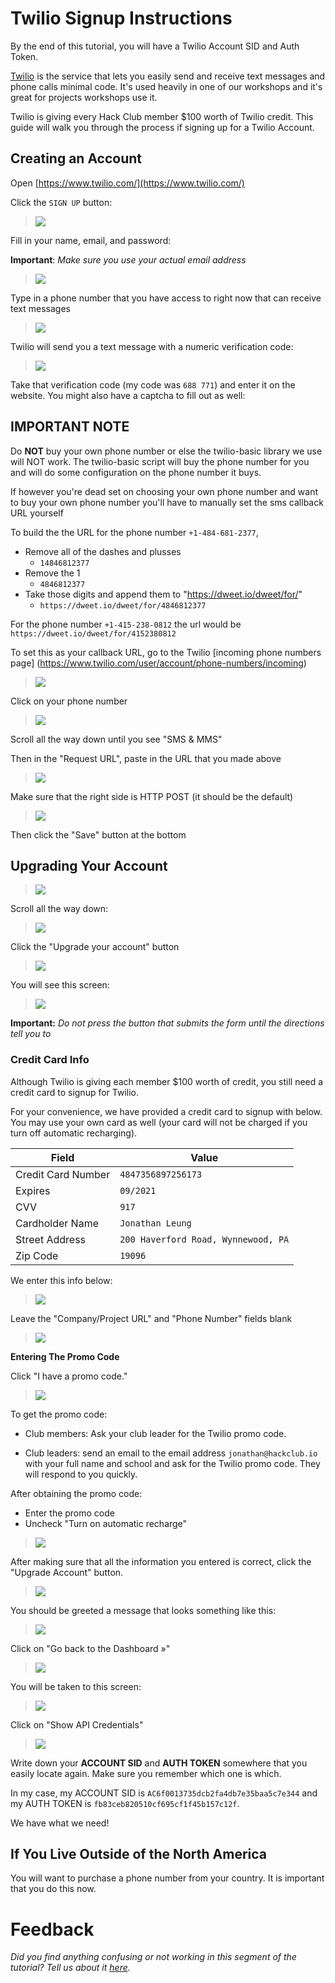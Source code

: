 # Twilio Signup Instructions

By the end of this tutorial, you will have a Twilio Account SID and Auth Token.

[Twilio](https://twilio.com) is the service that lets you easily send and
receive text messages and phone calls minimal code. It's used heavily in one of
our workshops and it's great for projects workshops use it.

Twilio is giving every Hack Club member $100 worth of Twilio credit. This guide
will walk you through the process if signing up for a Twilio Account.

## Creating an Account

Open [https://www.twilio.com/](https://www.twilio.com/)

Click the `SIGN UP` button:

> ![](img/signup.png)

Fill in your name, email, and password:

**Important**: _Make sure you use your actual email address_

> ![](img/signup_info.gif)

Type in a phone number that you have access to right now that can receive text
messages

> ![](img/sms_validation.gif)

Twilio will send you a text message with a numeric verification code:

> ![](img/phone_screenshot.png)

Take that verification code (my code was `688 771`) and enter it on the website.
You might also have a captcha to fill out as well:

## IMPORTANT NOTE

Do **NOT** buy your own phone number or else the twilio-basic library we use
will NOT work. The twilio-basic script will buy the phone number for you and
will do some configuration on the phone number it buys.

If however you're dead set on choosing your own phone number and want to buy
your own phone number you'll have to manually set the sms callback URL yourself

To build the the URL for the phone number `+1-484-681-2377`,

- Remove all of the dashes and plusses
  - `14846812377`
- Remove the 1
  - `4846812377`
- Take those digits and append them to "https://dweet.io/dweet/for/"
  - `https://dweet.io/dweet/for/4846812377`

For the phone number `+1-415-238-0812` the url would be
`https://dweet.io/dweet/for/4152380812`

To set this as your callback URL, go to the Twilio [incoming phone numbers page]
(https://www.twilio.com/user/account/phone-numbers/incoming)

> ![](img/incoming_phone_numbers_page.png)

Click on your phone number

> ![](img/click_on_your_phone_number.png)

Scroll all the way down until you see "SMS & MMS"

Then in the "Request URL", paste in the URL that you made above

> ![](img/update_request_url.gif)

Make sure that the right side is HTTP POST (it should be the default)

> ![](img/http_post.png)

Then click the "Save" button at the bottom

## Upgrading Your Account

> ![](img/type_twilio_texted_code.gif)

Scroll all the way down:

> ![](img/scroll_down.gif)

Click the "Upgrade your account" button

> ![](img/upgrade_account.png)

You will see this screen:

> ![](img/upgrade_your_account.png)

**Important:** _Do not press the button that submits the form until the
directions tell you to_

### Credit Card Info

Although Twilio is giving each member $100 worth of credit, you still
need a credit card to signup for Twilio.

For your convenience, we have provided a credit card to signup with below. You
may use your own card as well (your card will not be charged if you turn off
automatic recharging).

| Field              | Value                               |
|--------------------|-------------------------------------|
| Credit Card Number | `4847356897256173`                  |
| Expires            | `09/2021`                           |
| CVV                | `917`                               |
| Cardholder Name    | `Jonathan Leung`                    |
| Street Address     | `200 Haverford Road, Wynnewood, PA` |
| Zip Code           | `19096`                             |

We enter this info below:

> ![](img/enter_credit_card_info.gif)

Leave the "Company/Project URL" and "Phone Number" fields blank

> ![](img/leave_blank.png)

**Entering The Promo Code**

Click "I have a promo code."

> ![](img/i_have_a_promo_code.png)

To get the promo code:

  - Club members: Ask your club leader for the Twilio promo code.

  - Club leaders: send an email to the email address `jonathan@hackclub.io` with
    your full name and school and ask for the Twilio promo code. They will
    respond to you quickly.

After obtaining the promo code:

- Enter the promo code
- Uncheck "Turn on automatic recharge"

> ![](img/enter_promo_code.gif)

After making sure that all the information you entered is correct, click the
"Upgrade Account" button.

> ![](img/click_upgrade_account.png)

You should be greeted a message that looks something like this:

> ![](img/congrats.png)

Click on "Go back to the Dashboard »"

> ![](img/go_back_to_dashboard.png)

You will be taken to this screen:

> ![](img/dashboard.png)

Click on "Show API Credentials"

> ![](img/show_api_credentials.gif)

Write down your **ACCOUNT SID** and **AUTH TOKEN** somewhere that you
easily locate again. Make sure you remember which one is which.

In my case, my ACCOUNT SID is `AC6f0013735dcb2fa4db7e35baa5c7e344`
and my AUTH TOKEN is `fb83ceb820510cf695cf1f45b157c12f`.

We have what we need!

## If You Live Outside of the North America

You will want to purchase a phone number from your country. It is important
that you do this now.

# Feedback

_Did you find anything confusing or not working in this segment of the
tutorial? Tell us about it
[here](https://docs.google.com/forms/d/1IxbiDtyP-UOx3hRGu3o2I-iVll95xQ6I_pW8JS3TZ2k/viewform?entry.1677546962=Signing+up+for+Twilio)._
